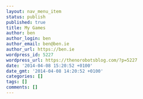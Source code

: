 ```yaml
---
layout: nav_menu_item
status: publish
published: true
title: My Games
author: ben
author_login: ben
author_email: ben@ben.ie
author_url: https://ben.ie
wordpress_id: 5227
wordpress_url: https://thenorobotsblog.com/?p=5227
date: '2014-04-08 15:20:52 +0100'
date_gmt: '2014-04-08 14:20:52 +0100'
categories: []
tags: []
comments: []
---
```


